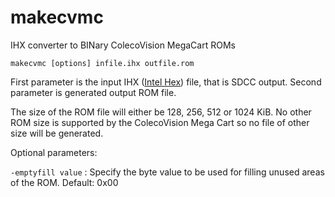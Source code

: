 makecvmc
========

IHX converter to BINary ColecoVision MegaCart ROMs

```
makecvmc [options] infile.ihx outfile.rom
```

First parameter is the input IHX ([Intel Hex](https://en.wikipedia.org/wiki/Intel_HEX)) file, that is SDCC output. Second parameter is generated output ROM file.

The size of the ROM file will either be 128, 256, 512 or 1024 KiB. No other ROM size is supported by the ColecoVision Mega Cart so no file of other size will be generated.

Optional parameters:

```-emptyfill value``` : Specify the byte value to be used for filling unused areas of the ROM. Default: 0x00

